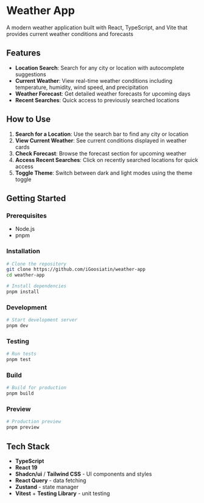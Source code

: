 # Weather App

A modern weather application built with React, TypeScript, and Vite that provides current weather conditions and forecasts

## Features

- **Location Search**: Search for any city or location with autocomplete suggestions
- **Current Weather**: View real-time weather conditions including temperature, humidity, wind speed, and precipitation
- **Weather Forecast**: Get detailed weather forecasts for upcoming days
- **Recent Searches**: Quick access to previously searched locations

## How to Use

1. **Search for a Location**: Use the search bar to find any city or location
2. **View Current Weather**: See current conditions displayed in weather cards
3. **Check Forecast**: Browse the forecast section for upcoming weather
4. **Access Recent Searches**: Click on recently searched locations for quick access
5. **Toggle Theme**: Switch between dark and light modes using the theme toggle

## Getting Started

### Prerequisites
- Node.js
- pnpm

### Installation

```bash
# Clone the repository
git clone https://github.com/iGoosiatin/weather-app
cd weather-app

# Install dependencies
pnpm install
```

### Development

```bash
# Start development server
pnpm dev
```

### Testing

```bash
# Run tests
pnpm test
```

### Build

```bash
# Build for production
pnpm build
```

### Preview
```bash
# Production preview
pnpm preview
```

## Tech Stack
- **TypeScript**
- **React 19**
- **Shadcn/ui** / **Tailwind CSS** - UI components and styles
- **React Query** - data fetching
- **Zustand** - state manager
- **Vitest** + **Testing Library** - unit testing